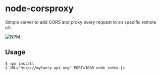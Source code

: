 node-corsproxy
=======

Simple server to add CORS and proxy every request to an specific remote url.

[![NPM](https://nodei.co/npm/project0-corsproxy.png?downloads=true&downloadRank=true&stars=true)](https://nodei.co/npm/project0-corsproxy)

Usage
-----

```
$ npm install
$ URL="http://myfancy.api.org" PORT=3000 node index.js
```
